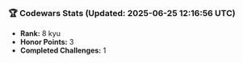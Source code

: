 ### 🏆 Codewars Stats (Updated: 2025-06-25 12:16:56 UTC)

- **Rank:** 8 kyu
- **Honor Points:** 3
- **Completed Challenges:** 1
